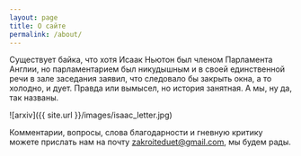 ```yaml
---
layout: page
title: О сайте
permalink: /about/
---
```

Существует байка, что хотя Исаак Ньютон был членом Парламента Англии, но парламентарием был никудышным и в своей единственной речи в зале заседания заявил, что следовало бы закрыть окна, а то холодно, и дует. Правда или вымысел, но история занятная. А мы, ну да, так названы.

![arxiv]({{ site.url }}/images/isaac_letter.jpg)

Комментарии, вопросы, слова благодарности и гневную критику можете прислать нам на почту [zakroiteduet@gmail.com](mailto:email@domain.com), мы будем рады.

